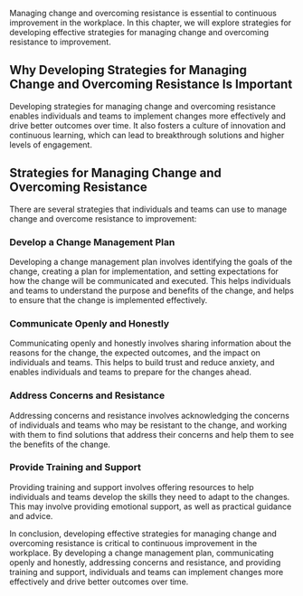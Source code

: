 
Managing change and overcoming resistance is essential to continuous improvement in the workplace. In this chapter, we will explore strategies for developing effective strategies for managing change and overcoming resistance to improvement.

Why Developing Strategies for Managing Change and Overcoming Resistance Is Important
------------------------------------------------------------------------------------

Developing strategies for managing change and overcoming resistance enables individuals and teams to implement changes more effectively and drive better outcomes over time. It also fosters a culture of innovation and continuous learning, which can lead to breakthrough solutions and higher levels of engagement.

Strategies for Managing Change and Overcoming Resistance
--------------------------------------------------------

There are several strategies that individuals and teams can use to manage change and overcome resistance to improvement:

### Develop a Change Management Plan

Developing a change management plan involves identifying the goals of the change, creating a plan for implementation, and setting expectations for how the change will be communicated and executed. This helps individuals and teams to understand the purpose and benefits of the change, and helps to ensure that the change is implemented effectively.

### Communicate Openly and Honestly

Communicating openly and honestly involves sharing information about the reasons for the change, the expected outcomes, and the impact on individuals and teams. This helps to build trust and reduce anxiety, and enables individuals and teams to prepare for the changes ahead.

### Address Concerns and Resistance

Addressing concerns and resistance involves acknowledging the concerns of individuals and teams who may be resistant to the change, and working with them to find solutions that address their concerns and help them to see the benefits of the change.

### Provide Training and Support

Providing training and support involves offering resources to help individuals and teams develop the skills they need to adapt to the changes. This may involve providing emotional support, as well as practical guidance and advice.

In conclusion, developing effective strategies for managing change and overcoming resistance is critical to continuous improvement in the workplace. By developing a change management plan, communicating openly and honestly, addressing concerns and resistance, and providing training and support, individuals and teams can implement changes more effectively and drive better outcomes over time.
